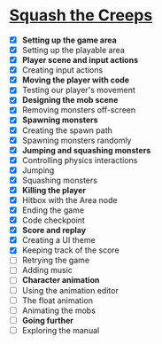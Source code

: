 # [Squash the Creeps](https://docs.godotengine.org/en/stable/getting_started/first_3d_game/index.html)

- [x] **Setting up the game area**
- [x] Setting up the playable area
- [x] **Player scene and input actions**
- [x] Creating input actions
- [x] **Moving the player with code**
- [x] Testing our player's movement
- [x] **Designing the mob scene**
- [x] Removing monsters off-screen
- [x] **Spawning monsters**
- [x] Creating the spawn path
- [x] Spawning monsters randomly
- [x] **Jumping and squashing monsters**
- [x] Controlling physics interactions
- [x] Jumping
- [x] Squashing monsters
- [x] **Killing the player**
- [x] Hitbox with the Area node
- [x] Ending the game
- [x] Code checkpoint
- [x] **Score and replay**
- [x] Creating a UI theme
- [x] Keeping track of the score
- [ ] Retrying the game
- [ ] Adding music
- [ ] **Character animation**
- [ ] Using the animation editor
- [ ] The float animation
- [ ] Animating the mobs
- [ ] **Going further**
- [ ] Exploring the manual
